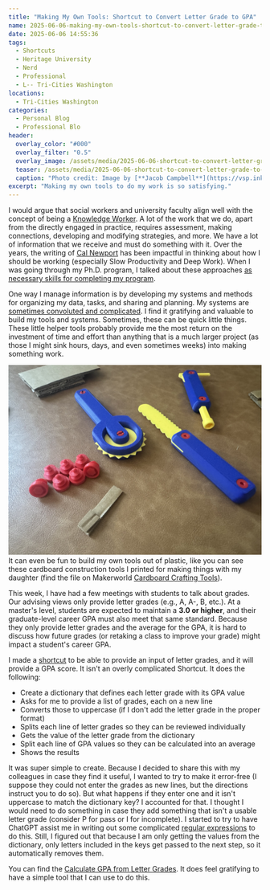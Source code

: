 ```yaml
---
title: "Making My Own Tools: Shortcut to Convert Letter Grade to GPA"
name: 2025-06-06-making-my-own-tools-shortcut-to-convert-letter-grade-to-gpa.md
date: 2025-06-06 14:55:36
tags:
  - Shortcuts
  - Heritage University
  - Nerd
  - Professional
  - L-- Tri-Cities Washington
locations: 
  - Tri-Cities Washington
categories:
  - Personal Blog
  - Professional Blo
header:
  overlay_color: "#000"
  overlay_filter: "0.5"
  overlay_image: /assets/media/2025-06-06-shortcut-to-convert-letter-grade-to-gpa-header-1900x600.jpg
  teaser: /assets/media/2025-06-06-shortcut-to-convert-letter-grade-to-gpa-header-500x300.jpg
  caption: "Photo credit: Image by [**Jacob Campbell**](https://vsp.ink/hub)."
excerpt: "Making my own tools to do my work is so satisfying."
---
```


I would argue that social workers and university faculty align well with the concept of being a [Knowledge Worker](https://en.wikipedia.org/wiki/Knowledge_worker). A lot of the work that we do, apart from the directly engaged in practice, requires assessment, making connections, developing and modifying strategies, and more. We have a lot of information that we receive and must do something with it. Over the years, the writing of [Cal Newport](https://calnewport.com) has been impactful in thinking about how I should be working (especially Slow Productivity and Deep Work). When I was going through my Ph.D. program, I talked about these approaches [as necessary skills for completing my program](/resources/essays/a-look-into-personality-self-creation-and-self-care/).

One way I manage information is by developing my systems and methods for organizing my data, tasks, and sharing and planning. My systems are [sometimes convoluted and complicated](https://jacobrcampbell.com/blog/2025/03/building-services-for-my-students/). I find it gratifying and valuable to build my tools and systems. Sometimes, these can be quick little things. These little helper tools probably provide me the most return on the investment of time and effort than anything that is a much larger project (as those I might sink hours, days, and even sometimes weeks) into making something work.

![Photo of 3D Printed Cardboard Construction Tools](/assets/media/2025-06-06-3d-printed-cardboard-crafting-tools.jpeg "Photo of 3D Printed Cardboard Construction Tools")
It can even be fun to build my own tools out of plastic, like you can see these cardboard construction tools I printed for making things with my daughter (find the file on Makerworld [Cardboard Crafting Tools](https://makerworld.com/en/models/829210-cardboard-crafting-tools)).

This week, I have had a few meetings with students to talk about grades. Our advising views only provide letter grades (e.g., A, A-, B, etc.). At a master's level, students are expected to maintain a **3.0 or higher**, and their graduate-level career GPA must also meet that same standard. Because they only provide letter grades and the average for the GPA, it is hard to discuss how future grades (or retaking a class to improve your grade) might impact a student's career GPA.

I made a [shortcut](https://support.apple.com/guide/shortcuts/welcome/ios) to be able to provide an input of letter grades, and it will provide a GPA score. It isn't an overly complicated Shortcut. It does the following:

- Create a dictionary that defines each letter grade with its GPA value
- Asks for me to provide a list of grades, each on a new line
- Converts those to uppercase (if I don't add the letter grade in the proper format)
- Splits each line of letter grades so they can be reviewed individually
- Gets the value of the letter grade from the dictionary
- Split each line of GPA values so they can be calculated into an average
- Shows the results

It was super simple to create. Because I decided to share this with my colleagues in case they find it useful, I wanted to try to make it error-free (I suppose they could not enter the grades as new lines, but the directions instruct you to do so). But what happens if they enter one and it isn't uppercase to match the dictionary key? I accounted for that. I thought I would need to do something in case they add something that isn't a usable letter grade (consider P for pass or I for incomplete). I started to try to have ChatGPT assist me in writing out some complicated [regular expressions](https://en.wikipedia.org/wiki/Regular_expression) to do this. Still, I figured out that because I am only getting the values from the dictionary, only letters included in the keys get passed to the next step, so it automatically removes them.

You can find the [Calculate GPA from Letter Grades](https://www.icloud.com/shortcuts/ef595853395747378f078c9a9b664c20). It does feel gratifying to have a simple tool that I can use to do this.